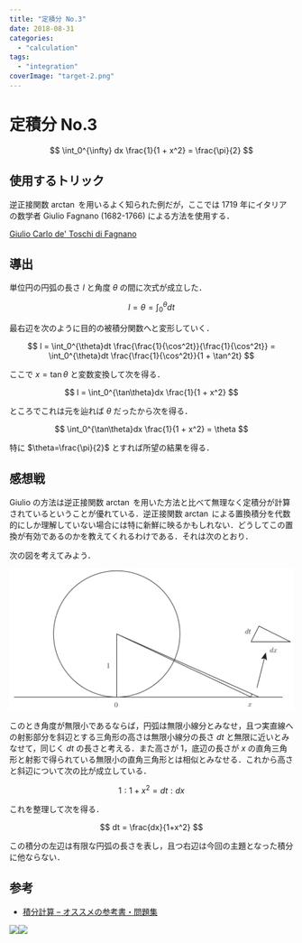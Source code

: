 ```yaml
---
title: "定積分 No.3"
date: 2018-08-31
categories: 
  - "calculation"
tags: 
  - "integration"
coverImage: "target-2.png"
---
```


# 定積分 No.3

$$ \int_0^{\infty} dx \frac{1}{1 + x^2} = \frac{\pi}{2} $$

## 使用するトリック

逆正接関数 $\arctan$ を用いるよく知られた例だが，ここでは 1719 年にイタリアの数学者 Giulio Fagnano (1682-1766) による方法を使用する．

[Giulio Carlo de' Toschi di Fagnano](https://en.wikipedia.org/wiki/Giulio_Carlo_de%27_Toschi_di_Fagnano)

## 導出

単位円の円弧の長さ $l$ と角度 $\theta$ の間に次式が成立した．

$$ l = \theta = \int_0^{\theta}dt $$

最右辺を次のように目的の被積分関数へと変形していく．

$$ l = \int_0^{\theta}dt \frac{\frac{1}{\cos^2t}}{\frac{1}{\cos^2t}} = \int_0^{\theta}dt \frac{\frac{1}{\cos^2t}}{1 + \tan^2t} $$

ここで $x=\tan\theta$ と変数変換して次を得る．

$$ l = \int_0^{\tan\theta}dx \frac{1}{1 + x^2} $$

ところでこれは元を辿れば $\theta$ だったから次を得る．

$$ \int_0^{\tan\theta}dx \frac{1}{1 + x^2} = \theta $$

特に $\theta=\frac{\pi}{2}$ とすれば所望の結果を得る．

## 感想戦

Giulio の方法は逆正接関数 $\arctan$ を用いた方法と比べて無理なく定積分が計算されているということが優れている．逆正接関数 $\arctan$ による置換積分を代数的にしか理解していない場合には特に新鮮に映るかもしれない．どうしてこの置換が有効であるのかを教えてくれるわけである．それは次のとおり．

次の図を考えてみよう．

![](images/geometric_interpretation.png)

このとき角度が無限小であるならば，円弧は無限小線分とみなせ，且つ実直線への射影部分を斜辺とする三角形の高さは無限小線分の長さ $dt$ と無限に近いとみなせて，同じく $dt$ の長さと考える．また高さが $1$，底辺の長さが $x$ の直角三角形と射影で得られている無限小の直角三角形とは相似とみなせる．これから高さと斜辺について次の比が成立している．

$$ 1:1+x^2 = dt:dx $$

これを整理して次を得る．

$$ dt = \frac{dx}{1+x^2} $$

この積分の左辺は有限な円弧の長さを表し，且つ右辺は今回の主題となった積分に他ならない．

## 参考

- [積分計算 – オススメの参考書・問題集](https://mathrelish.com/calculation/recommended-books-in-integral-calculus)

[![](images/q)](https://www.amazon.co.jp/gp/product/1493912763/ref=as_li_ss_il?ie=UTF8&linkCode=li3&tag=alexandritefi-22&linkId=a5286db3f4f2b51f66db8f1437793841&language=ja_JP)![](images/ir)

<script type="text/javascript">amzn_assoc_ad_type ="responsive_search_widget"; amzn_assoc_tracking_id ="alexandritefi-22"; amzn_assoc_marketplace ="amazon"; amzn_assoc_region ="JP"; amzn_assoc_placement =""; amzn_assoc_search_type = "search_widget";amzn_assoc_width ="auto"; amzn_assoc_height ="auto"; amzn_assoc_default_search_category =""; amzn_assoc_default_search_key ="積分";amzn_assoc_theme ="light"; amzn_assoc_bg_color ="FFFFFF";</script>

<script src="//z-fe.amazon-adsystem.com/widgets/q?ServiceVersion=20070822&amp;Operation=GetScript&amp;ID=OneJS&amp;WS=1&amp;Marketplace=JP"></script>
